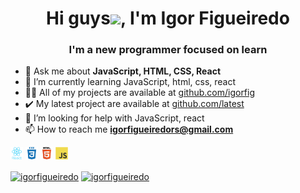 <h1 align="center">Hi guys<img src="https://raw.githubusercontent.com/kaueMarques/kaueMarques/master/hi.gif" width="30px">, I'm Igor Figueiredo</h1>
<h3 align="center">I'm a new programmer focused on learn</h3>

- 💬 Ask me about **JavaScript, HTML, CSS, React**
- 🌱 I’m currently learning JavaScript, html, css, react
- 👨‍💻 All of my projects are available at [github.com/igorfig](https://github.com/igorfig?tab=repositories)
- ✔️ My latest project are available at [github.com/latest](https://github.com/igorfig/tic-tac-toe-react-tutorial)
- 🤔 I’m looking for help with JavaScript, react
- 📫 How to reach me **igorfigueiredors@gmail.com**

<p align="left">
<img src="https://raw.githubusercontent.com/devicons/devicon/master/icons/react/react-original-wordmark.svg" alt="react" width="20" height="20"/>
<img src="https://raw.githubusercontent.com/devicons/devicon/master/icons/css3/css3-plain-wordmark.svg" alt="css3"  width="20" height="20"/>
<img src="https://raw.githubusercontent.com/devicons/devicon/master/icons/html5/html5-original-wordmark.svg" alt="html5"  width="20" height="20"/>
<img src="https://raw.githubusercontent.com/devicons/devicon/master/icons/javascript/javascript-original.svg" alt="javascript" width="20" height="20"/>
</p>

<p align="center">
 
<a href="https://twitter.com/igufsi" target="blank"><img align="center" src="https://cdn.jsdelivr.net/npm/simple-icons@3.0.1/icons/twitter.svg" alt="igorfigueiredo" height="20" width="20" /></a>
<a href="https://instagram.com/igufs123" target="blank"><img align="center" src="https://cdn.jsdelivr.net/npm/simple-icons@3.0.1/icons/instagram.svg" alt="igorfigueiredo" height="20" width="20" /></a>
</p>
